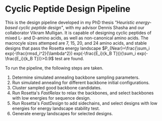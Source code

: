 # Cyclic Peptide Design Pipeline
This is the design pipeline developed in my PhD thesis _"Heuristic energy-based cyclic peptide design"_, with my advisor Dennis Shasha and our collaborator Vikram Mulligan. It is capable of designing cyclic peptides of mixed L- and D-amino acids, as well as non-canonical amino acids. The macrocyle sizes attemped are 7, 15, 20, and 24 amino acids, and stable designs that pass the Rosetta energy landscape $P_{Near}=\frac{\sum_i exp(-\frac{rmsd_i^2}{\lambda^2}) exp(-\frac{E_i}{k_B T})}{\sum_i exp(-\frac{E_i}{k_B T})}>0.9$ test are found.

To run the pipeline, the following steps are taken.
1. Determine simulated annealing backbone sampling parameters.
2. Run simulated annealing for different backbone initial configurations.
3. Cluster sampled good backbone candidates.
4. Run Rosetta's _FastRelax_ to relax the backbones, and select backbones with low energies for sequence design.
5. Run Rosetta's _FastDesign_ to add sidechains, and select designs with low energies for energy landscape stability test.
6. Generate energy landscapes for selected designs.
